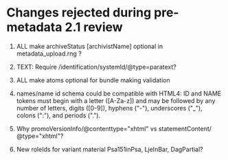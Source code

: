 # Changes rejected during pre-metadata 2.1 review

1. ALL make archiveStatus [archivistName] optional in metadata_upload.rng ?

1. TEXT: Require /identification/systemId/@type=paratext?

1. ALL make atoms optional for bundle making validation

1. names/name id schema could be compatible with HTML4: ID and NAME tokens must begin with a letter ([A-Za-z]) and may be followed by any number of letters, digits ([0-9]), hyphens ("-"), underscores ("_"), colons (":"), and periods (".").

1. Why promoVersionInfo/@contenttype="xhtml" vs statementContent/ @type="xhtml"?

1. New roleIds for variant material Psa151inPsa, LjeInBar, DagPartial?
